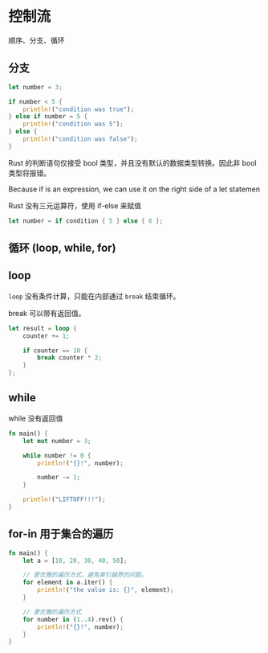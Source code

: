 # 控制流

顺序、分支、循环

## 分支

```rust
let number = 3;

if number < 5 {
    println!("condition was true");
} else if number = 5 {
    println!("condition was 5");
} else {
    println!("condition was false");
}
```

Rust 的判断语句仅接受 bool 类型，并且没有默认的数据类型转换。因此非 bool 类型将报错。

Because if is an expression, we can use it on the right side of a let statemen

Rust 没有三元运算符，使用 if-else 来赋值

```rust
let number = if condition { 5 } else { 6 };
```

## 循环 (loop, while, for)


## loop

`loop` 没有条件计算，只能在内部通过 `break` 结束循环。

break 可以带有返回值。

```rust
let result = loop {
    counter += 1;

    if counter == 10 {
        break counter * 2;
    }
};
```

## while

while 没有返回值

```rust
fn main() {
    let mut number = 3;

    while number != 0 {
        println!("{}!", number);

        number -= 1;
    }

    println!("LIFTOFF!!!");
}
```

## for-in 用于集合的遍历

```rust
fn main() {
    let a = [10, 20, 30, 40, 50];

    // 更优雅的遍历方式，避免索引越界的问题。
    for element in a.iter() {
        println!("the value is: {}", element);
    }

    // 更优雅的遍历方式
    for number in (1..4).rev() {
        println!("{}!", number);
    }
}
```